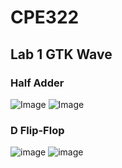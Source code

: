 # CPE322
## Lab 1 GTK Wave
### Half Adder

![Image](https://github.com/user-attachments/assets/5fc7e147-8770-437f-8997-b1f47ae8856d)
![Image](https://github.com/user-attachments/assets/c80f0ea8-7e97-4cde-b433-e3fabde242fc)

### D Flip-Flop

![image](https://github.com/user-attachments/assets/9a76fec1-e326-4f9c-8fcf-9af8f4f00923)
![image](https://github.com/user-attachments/assets/6accaa25-701b-4c03-8dc9-76a52de60f83)
